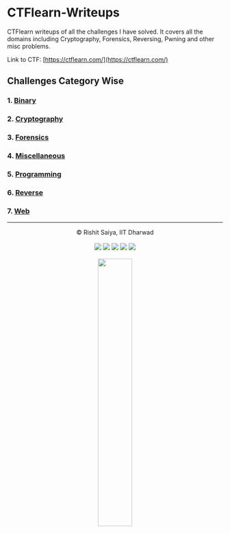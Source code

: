 # CTFlearn-Writeups

CTFlearn writeups of all the challenges I have solved. It covers all the domains including Cryptography, Forensics, Reversing, Pwning and other misc problems.

Link to CTF: [https://ctflearn.com/](https://ctflearn.com/)

## Challenges Category Wise

### 1. [Binary](./Binary/README.html)
### 2. [Cryptography](./Cryptography/README.html)
### 3. [Forensics](./Forensics/README.html)
### 4. [Miscellaneous](./Miscellaneous/README.html)
### 5. [Programming](./Programming/README.html)
### 6. [Reverse](./Reverse/README.html)
### 7. [Web](./Web/README.html)

---

<div align = "center">
© Rishit Saiya, IIT Dharwad <br> <br>
	<img src="https://badges.frapsoft.com/os/v2/open-source.svg?v=103"> 
	<img src="https://cdn.rawgit.com/sindresorhus/awesome/d7305f38d29fed78fa85652e3a63e154dd8e8829/media/badge.svg"> <img src="https://img.shields.io/github/stars/rishitsaiya/CTFlearn-Writeups?style=social"> <img src="https://img.shields.io/github/repo-size/rishitsaiya/CTFlearn-Writeups"> <img src="https://img.shields.io/github/license/rishitsaiya/CTFlearn-Writeups">
</div>
<br>
<div align = "center"> 
	<img src="https://i.ibb.co/GxSMj9p/Logo.png" width="40%" />
</div>
